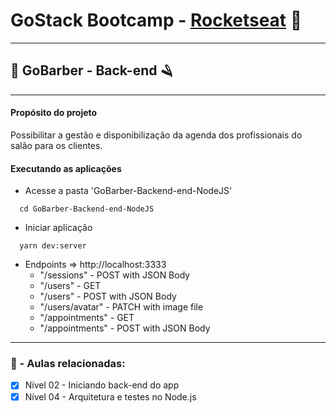 # GoStack Bootcamp - [Rocketseat](https://rocketseat.com.br/) 🚀

---

## 💈 GoBarber - Back-end 🪒

---

#### Propósito do projeto

Possibilitar a gestão e disponibilização da agenda dos profissionais do salão para os clientes.

#### Executando as aplicações

- Acesse a pasta 'GoBarber-Backend-end-NodeJS'

```shell
  cd GoBarber-Backend-end-NodeJS
```

- Iniciar aplicação

```shell
  yarn dev:server
```

- Endpoints => http://localhost:3333
  - "/sessions" - POST with JSON Body
  - "/users" - GET
  - "/users" - POST with JSON Body
  - "/users/avatar" - PATCH with image file
  - "/appointments" - GET
  - "/appointments" - POST with JSON Body

---

### 📌 - Aulas relacionadas:

  - [x] Nível 02 - Iniciando back-end do app
  - [x] Nível 04 - Arquitetura e testes no Node.js
